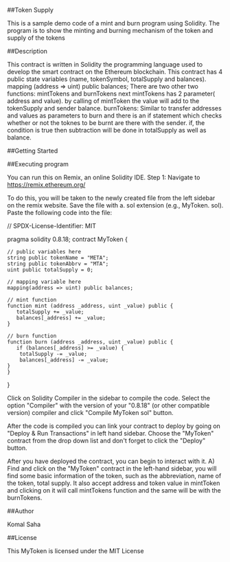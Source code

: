 ##Token Supply

This is a sample demo code of a mint and burn program using Solidity. The program is to show the minting and burning mechanism of the token and supply of the tokens

##Description

This contract is written in Solidity the programming language used to develop the smart contract on the Ethereum blockchain. This contract has 4 public state variables (name, tokenSymbol, totalSupply and balances). mapping (address => uint) public balances; There are two other two functions: mintTokens and burnTokens next mintTokens has 2 parameter( address and value). by calling of mintToken the value will add to the tokenSupply and sender balance. burnTokens: Similar to transfer addresses and values as parameters to burn and there is an if statement which checks whether or not the toknes to be burnt are there with the sender. if, the condition is true then subtraction will be done in totalSupply as well as balance.


##Getting Started

##Executing program

You can run this on Remix, an online Solidity IDE. Step 1: Navigate to https://remix.ethereum.org/

To do this, you will be taken to the newly created file from the left sidebar on the remix website. Save the file with a. sol extension (e.g., MyToken. sol). Paste the following code into the file:

// SPDX-License-Identifier: MIT

pragma solidity 0.8.18;
contract MyToken {

    // public variables here
    string public tokenName = "META";
    string public tokenAbbrv = "MTA";
    uint public totalSupply = 0;

    // mapping variable here
    mapping(address => uint) public balances;

    // mint function
    function mint (address _address, uint _value) public {
       totalSupply += _value;
       balances[_address] += _value;
    }

    // burn function
    function burn (address _address, uint _value) public {
       if (balances[_address] >= _value) {
        totalSupply -= _value;
        balances[_address] -= _value;
    }
    }
}

Click on Solidity Compiler in the sidebar to compile the code. Select the option "Compiler" with the version of your "0.8.18" (or other compatible version) compiler and click "Compile MyToken sol" button.

After the code is compiled you can link your contract to deploy by going on "Deploy & Run Transactions" in left hand sidebar. Choose the "MyToken" contract from the drop down list and don't forget to click the "Deploy" button.

After you have deployed the contract, you can begin to interact with it. A) Find and click on the "MyToken" contract in the left-hand sidebar, you will find some basic information of the token, such as the abbreviation, name of the token, total supply. It also accept address and token value in mintToken and clicking on it will call mintTokens function and the same will be with the burnTokens.

##Author

Komal Saha

##License

This MyToken is licensed under the MIT License
